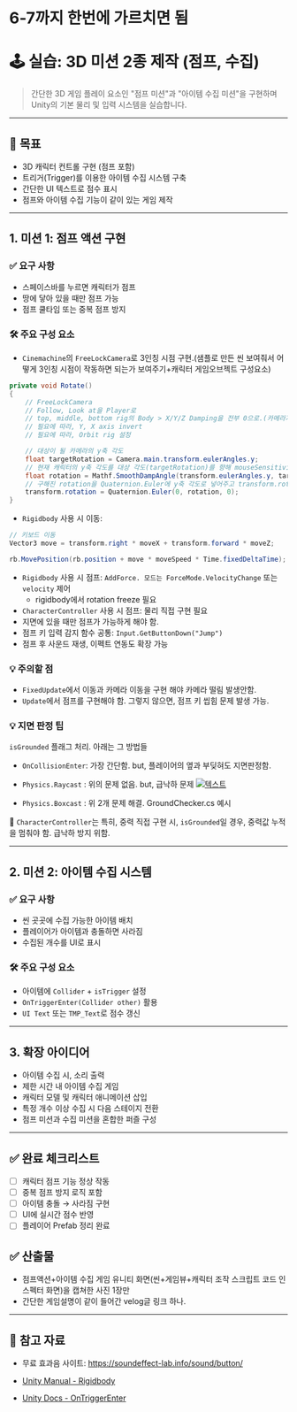 # 6-7까지 한번에 가르치면 됨

# 🕹️ 실습: 3D 미션 2종 제작 (점프, 수집)

> 간단한 3D 게임 플레이 요소인 "점프 미션"과 "아이템 수집 미션"을 구현하며 Unity의 기본 물리 및 입력 시스템을 실습합니다.

---

## 🎯 목표

- 3D 캐릭터 컨트롤 구현 (점프 포함)
- 트리거(Trigger)를 이용한 아이템 수집 시스템 구축
- 간단한 UI 텍스트로 점수 표시
- 점프와 아이템 수집 기능이 같이 있는 게임 제작
---

## 1. 미션 1: 점프 액션 구현

### ✅ 요구 사항

- 스페이스바를 누르면 캐릭터가 점프
- 땅에 닿아 있을 때만 점프 가능
- 점프 쿨타임 또는 중복 점프 방지

### 🛠️ 주요 구성 요소

- `Cinemachine`의 `FreeLockCamera`로 3인칭 시점 구현.(샘플로 만든 씬 보여줘서 어떻게 3인칭 시점이 작동하면 되는가 보여주기+캐릭터 게임오브젝트 구성요소)
```csharp
private void Rotate()
{
    // FreeLockCamera
    // Follow, Look at을 Player로
    // top, middle, bottom rig의 Body > X/Y/Z Damping을 전부 0으로.(카메라가 늦게 따라가는거 방지)
    // 필요에 따라, Y, X axis invert
    // 필요에 따라, Orbit rig 설정

    // 대상이 될 카메라의 y축 각도
    float targetRotation = Camera.main.transform.eulerAngles.y;
    // 현재 캐릭터의 y축 각도를 대상 각도(targetRotation)를 향해 mouseSensitivity 속도로 회전시켜준다.
    float rotation = Mathf.SmoothDampAngle(transform.eulerAngles.y, targetRotation, ref rotationVelocity, 1/mouseSensitivity);
    // 구해진 rotation을 Quaternion.Euler에 y축 각도로 넣어주고 transform.rotation에 적용
    transform.rotation = Quaternion.Euler(0, rotation, 0);
}
```
- `Rigidbody` 사용 시 이동:
```csharp
// 키보드 이동
Vector3 move = transform.right * moveX + transform.forward * moveZ;

rb.MovePosition(rb.position + move * moveSpeed * Time.fixedDeltaTime);
```
- `Rigidbody` 사용 시 점프: `AddForce. 모드는 ForceMode.VelocityChange` 또는 `velocity` 제어
    - rigidbody에서 rotation freeze 필요
- `CharacterController` 사용 시 점프: 물리 직접 구현 필요
- 지면에 있을 때만 점프가 가능하게 해야 함.
- 점프 키 입력 감지 함수 공통: `Input.GetButtonDown("Jump")`
- 점프 후 사운드 재생, 이펙트 연동도 확장 가능

### 💡 주의할 점
- `FixedUpdate`에서 이동과 카메라 이동을 구현 해야 카메라 떨림 발생안함.
- `Update`에서 점프를 구현해야 함. 그렇지 않으면, 점프 키 씹힘 문제 발생 가능.

### 💡 지면 판정 팁
`isGrounded` 플래그 처리. 아래는 그 방법들
- `OnCollisionEnter`: 가장 간단함. but, 플레이어의 옆과 부딪혀도 지면판정함.
- `Physics.Raycast` : 위의 문제 없음. but, 급낙하 문제
[ ![텍스트](https://velog.velcdn.com/images/nagi0101/post/d2bb6519-dc90-4a91-9b1c-d8fc8d6b646c/image.png) ]( https://velog.velcdn.com/images/nagi0101/post/d2bb6519-dc90-4a91-9b1c-d8fc8d6b646c/image.png )

- `Physics.Boxcast` : 위 2개 문제 해결. GroundChecker.cs 예시

🎯 `CharacterController`는 특히, 중력 직접 구현 시, `isGrounded`일 경우, 중력값 누적을 멈춰야 함. 급낙하 방지 위함. 

---

## 2. 미션 2: 아이템 수집 시스템

### ✅ 요구 사항

- 씬 곳곳에 수집 가능한 아이템 배치
- 플레이어가 아이템과 충돌하면 사라짐
- 수집된 개수를 UI로 표시

### 🛠️ 주요 구성 요소

- 아이템에 `Collider` + `isTrigger` 설정
- `OnTriggerEnter(Collider other)` 활용
- `UI Text` 또는 `TMP_Text`로 점수 갱신

---

## 3. 확장 아이디어

- 아이템 수집 시, 소리 출력
- 제한 시간 내 아이템 수집 게임
- 캐릭터 모델 및 캐릭터 애니메이션 삽입
- 특정 개수 이상 수집 시 다음 스테이지 전환
- 점프 미션과 수집 미션을 혼합한 퍼즐 구성

---

## ✅ 완료 체크리스트

- [ ] 캐릭터 점프 기능 정상 작동
- [ ] 중복 점프 방지 로직 포함
- [ ] 아이템 충돌 → 사라짐 구현
- [ ] UI에 실시간 점수 반영
- [ ] 플레이어 Prefab 정리 완료

## ✅ 산출물
- 점프액션+아이템 수집 게임 유니티 화면(씬+게임뷰+캐릭터 조작 스크립트 코드 인스펙터 화면)을 캡쳐한 사진 1장만
- 간단한 게임설명이 같이 들어간 velog글 링크 하나.

---

## 🔗 참고 자료
- 무료 효과음 사이트: https://soundeffect-lab.info/sound/button/

- [Unity Manual - Rigidbody](https://docs.unity3d.com/Manual/class-Rigidbody.html)
- [Unity Docs - OnTriggerEnter](https://docs.unity3d.com/ScriptReference/Collider.OnTriggerEnter.html)

